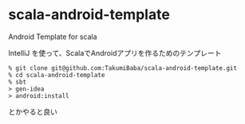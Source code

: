 scala-android-template
======================

Android Template for scala

IntelliJ を使って、ScalaでAndroidアプリを作るためのテンプレート

    % git clone git@github.com:TakumiBaba/scala-android-template.git
    % cd scala-android-template
    % sbt
    > gen-idea
    > android:install
    
とかやると良い
